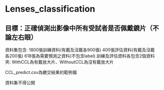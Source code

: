 # Lenses_classification
## 目標：正確偵測出影像中所有受試者是否佩戴鏡片（不論左右眼）

資料集包含: 1800張訓練資料(有戴及沒戴各900張)
400張評估資料(有戴及沒戴各200張)
618張為需要預測之資料(不包含label)
訓練及評估資料各包含2個資料夾: WithCCL為有戴放大片、WithoutCCL為沒有戴放大片

CCL_predict.csv為繳交結果的範例檔

資料集不得公開
